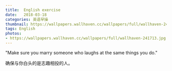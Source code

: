 ```yaml
---
title:  English exercise
date:   2018-03-18
categories: 英语早操
thumbnail: https://wallpapers.wallhaven.cc/wallpapers/full/wallhaven-241713.jpg
tags: English
photos:
- https://wallpapers.wallhaven.cc/wallpapers/full/wallhaven-241713.jpg
---
```


"Make sure you marry someone who laughs at the same things you do."
<p>确保与你白头的是志趣相投的人。</p>
